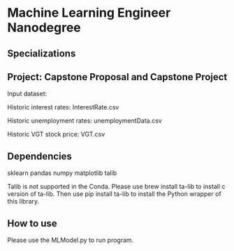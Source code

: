 # Machine Learning Engineer Nanodegree
## Specializations
## Project: Capstone Proposal and Capstone Project

Input dataset:

Historic interest rates: 
InterestRate.csv

Historic unemployment rates: 
unemploymentData.csv

Historic VGT stock price: 
VGT.csv

## Dependencies

sklearn
pandas
numpy
matplotlib
talib

Talib is not supported in the Conda. Please use brew install ta-lib to install c version of ta-lib. Then use pip install ta-lib to install the Python wrapper of this library.

## How to use
Please use the MLModel.py to run program.